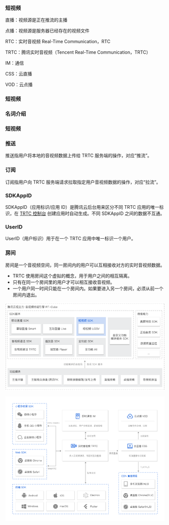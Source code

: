 



### 短视频





直播：视频源是正在推流的主播

点播：视频源是服务器已经存在的视频文件

RTC：实时音视频 Real-Time Communication，RTC

TRTC：腾讯实时音视频（Tencent Real-Time Communication，TRTC）

IM：通信 

CSS：云直播 

VOD：云点播 

### 短视频

### 名词介绍

### 短视频



### 推送

推送指用户将本地的音视频数据上传给 TRTC 服务端的操作，对应“推流”。

### 订阅

订阅指用户向 TRTC 服务端请求拉取指定用户音视频数据的操作，对应“拉流”。

### SDKAppID

SDKAppID（应用标识/应用 ID）是腾讯云后台用来区分不同 TRTC 应用的唯一标识，在 [TRTC 控制台](https://console.cloud.tencent.com/trtc/app) 创建应用时自动生成。不同 SDKAppID 之间的数据不互通。

### UserID

UserID（用户标识）用于在一个 TRTC 应用中唯一标识一个用户。

### 房间

房间是一个音视频空间，同一房间内的用户可以互相接收对方的实时音视频数据。

- TRTC 使用房间这个虚拟的概念，用于用户之间的相互隔离。
- 只有在同一个房间里的用户才可以相互接收音视频。
- 一个用户同一时间只能在一个房间内。如果要进入另一个房间，必须从前一个房间内退出。

![img](./images/腾讯云视立方.png)



![img](./images/腾讯云产品架构图.png)

